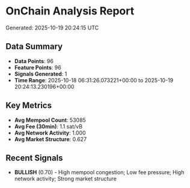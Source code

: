 # OnChain Analysis Report
Generated: 2025-10-19 20:24:15 UTC

## Data Summary
- **Data Points**: 96
- **Feature Points**: 96
- **Signals Generated**: 1
- **Time Range**: 2025-10-18 06:31:26.073221+00:00 to 2025-10-19 20:24:13.230196+00:00

## Key Metrics
- **Avg Mempool Count**: 53085
- **Avg Fee (30min)**: 1.1 sat/vB
- **Avg Network Activity**: 1.000
- **Avg Market Structure**: 0.627

## Recent Signals
- **BULLISH** (0.70) - High mempool congestion; Low fee pressure; High network activity; Strong market structure
